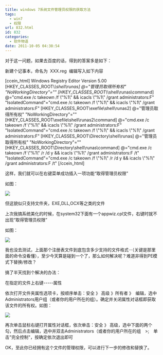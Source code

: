 ```yaml
---
title: windows 7系统文件管理员权限的获取方法
tags:
  - win7
  - 权限
url: 832.html
id: 832
categories:
  - 软件物语
date: 2011-10-05 04:38:54
---
```


对于这一问题，如果去百度的话，得到的答案多是如下：

新建个记事本，命名为  XXX.reg  编辑写入如下内容

\[ccein\_html\] Windows Registry Editor Version 5.00 \[HKEY\_CLASSES\_ROOT\\*\\shell\\runas\] @="管理员取得所有权" "NoWorkingDirectory"="" \[HKEY\_CLASSES\_ROOT\\*\\shell\\runas\\command\] @="cmd.exe /c takeown /f \\"%1\\" && icacls \\"%1\\" /grant administrators:F" "IsolatedCommand"="cmd.exe /c takeown /f \\"%1\\" && icacls \\"%1\\" /grant administrators:F" \[HKEY\_CLASSES\_ROOT\\exefile\\shell\\runas2\] @="管理员取得所有权" "NoWorkingDirectory"="" \[HKEY\_CLASSES\_ROOT\\exefile\\shell\\runas2\\command\] @="cmd.exe /c takeown /f \\"%1\\" && icacls \\"%1\\" /grant administrators:F" "IsolatedCommand"="cmd.exe /c takeown /f \\"%1\\" && icacls \\"%1\\" /grant administrators:F" \[HKEY\_CLASSES\_ROOT\\Directory\\shell\\runas\] @="管理员取得所有权" "NoWorkingDirectory"="" \[HKEY\_CLASSES\_ROOT\\Directory\\shell\\runas\\command\] @="cmd.exe /c takeown /f \\"%1\\" /r /d y && icacls \\"%1\\" /grant administrators:F /t" "IsolatedCommand"="cmd.exe /c takeown /f \\"%1\\" /r /d y && icacls \\"%1\\" /grant administrators:F /t" \[/ccein\_html\]

这样，我们就可以在右键菜单成功插入一项功能“取得管理员权限”

如图：

![](http://ccc5.cc/wp-content/uploads/image/1.png)

但这貌似只支持文件夹，EXE,DLL,OCX等之类的文件

上次我搞系统美化的时候，在system32下面有一个appwiz.cpl文件，右键时就不出现“取得管理员权限”

如图：

![](http://ccc5.cc/wp-content/uploads/image/2.png)

我也没去测试，上面那个注册表文件到底包含多少支持的文件格式···（关键是那里面的命令没看懂），至少今天算是碰到一个了，那么如何解决呢？难道非得到PE模式下替换/修改？

搞了半天找到个解决的办法：

在指定的文件上右键-----属性

依次打开文件夹属性选项卡，按顺序单击：安全 》 高级 》所有者 》　编辑，选中Administrators用户组（或者你的用户所在的组）。确定并关闭属性对话框即获取该文件的所有权。如图：

![](http://ccc5.cc/wp-content/uploads/image/3.png)

再次单击鼠标右键打开属性对话框，依次单击：安全 》 高级，选中下面的两个勾，然后点击编辑，选中并双击Administrators（或者你的用户所在的组　>;　单击"完全控制"，按确定依次退出即可

OK，至此你已经拥有这个文件的管理权限，可以进行下一步的修改和替换了。